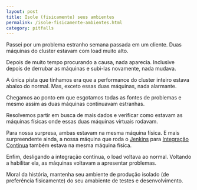 ```yaml
---
layout: post
title: Isole (fisicamente) seus ambientes
permalink: /isole-fisicamente-ambientes.html
category: pitfalls
---
```


Passei por um problema estranho semana passada em um cliente. Duas máquinas do cluster estavam com load muito alto.

Depois de muito tempo procurando a causa, nada aparecia. Inclusive depois de derrubar as máquinas e subi-las novamente, 
nada mudava.

A única pista que tínhamos era que a performance do cluster inteiro estava abaixo do normal. Mas, exceto essas 
duas máquinas, nada alarmante.

Chegamos ao ponto em que esgotamos todas as fontes de problemas e mesmo assim as duas máquinas continuavam estranhas.

Resolvemos partir em busca de mais dados e verificar como estavam as máquinas físicas onde essas duas máquinas virtuais 
rodavam.

Para nossa surpresa, ambas estavam na mesma máquina física. E mais surpreendente ainda, a nossa máquina que roda o 
[Jenkins][1] para [Integração Contínua][2] também estava na mesma máquina física.

Enfim, desligando a integração contínua, o load voltava ao normal. Voltando a habilitar ela, as máquinas 
voltavam a apresentar problemas.

Moral da história, mantenha seu ambiente de produção isolado (de preferência fisicamente) do seu amabiente de testes e 
desenvolvimento.

[1]: http://jenkins-ci.org/
[2]: http://en.wikipedia.org/wiki/Continuous_integration
